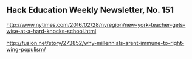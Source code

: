 ## Hack Education Weekly Newsletter, No. 151

http://www.nytimes.com/2016/02/28/nyregion/new-york-teacher-gets-wise-at-a-hard-knocks-school.html

http://fusion.net/story/273852/why-millennials-arent-immune-to-right-wing-populism/

